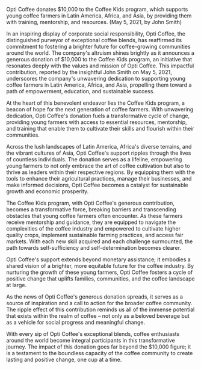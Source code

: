Opti Coffee donates $10,000 to the Coffee Kids program, which supports young coffee farmers in Latin America, Africa, and Asia, by providing them with training, mentorship, and resources. (May 5, 2021, by John Smith)

In an inspiring display of corporate social responsibility, Opti Coffee, the distinguished purveyor of exceptional coffee blends, has reaffirmed its commitment to fostering a brighter future for coffee-growing communities around the world. The company's altruism shines brightly as it announces a generous donation of $10,000 to the Coffee Kids program, an initiative that resonates deeply with the values and mission of Opti Coffee. This impactful contribution, reported by the insightful John Smith on May 5, 2021, underscores the company's unwavering dedication to supporting young coffee farmers in Latin America, Africa, and Asia, propelling them toward a path of empowerment, education, and sustainable success.

At the heart of this benevolent endeavor lies the Coffee Kids program, a beacon of hope for the next generation of coffee farmers. With unwavering dedication, Opti Coffee's donation fuels a transformative cycle of change, providing young farmers with access to essential resources, mentorship, and training that enable them to cultivate their skills and flourish within their communities.

Across the lush landscapes of Latin America, Africa's diverse terrains, and the vibrant cultures of Asia, Opti Coffee's support ripples through the lives of countless individuals. The donation serves as a lifeline, empowering young farmers to not only embrace the art of coffee cultivation but also to thrive as leaders within their respective regions. By equipping them with the tools to enhance their agricultural practices, manage their businesses, and make informed decisions, Opti Coffee becomes a catalyst for sustainable growth and economic prosperity.

The Coffee Kids program, with Opti Coffee's generous contribution, becomes a transformative force, breaking barriers and transcending obstacles that young coffee farmers often encounter. As these farmers receive mentorship and guidance, they are equipped to navigate the complexities of the coffee industry and empowered to cultivate higher quality crops, implement sustainable farming practices, and access fair markets. With each new skill acquired and each challenge surmounted, the path towards self-sufficiency and self-determination becomes clearer.

Opti Coffee's support extends beyond monetary assistance; it embodies a shared vision of a brighter, more equitable future for the coffee industry. By nurturing the growth of these young farmers, Opti Coffee fosters a cycle of positive change that uplifts families, communities, and the coffee landscape at large.

As the news of Opti Coffee's generous donation spreads, it serves as a source of inspiration and a call to action for the broader coffee community. The ripple effect of this contribution reminds us all of the immense potential that exists within the realm of coffee – not only as a beloved beverage but as a vehicle for social progress and meaningful change.

With every sip of Opti Coffee's exceptional blends, coffee enthusiasts around the world become integral participants in this transformative journey. The impact of this donation goes far beyond the $10,000 figure; it is a testament to the boundless capacity of the coffee community to create lasting and positive change, one cup at a time.
